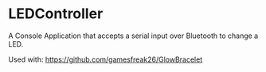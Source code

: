 # LEDController

A Console Application that accepts a serial input over Bluetooth to change a LED.  

Used with: https://github.com/gamesfreak26/GlowBracelet
